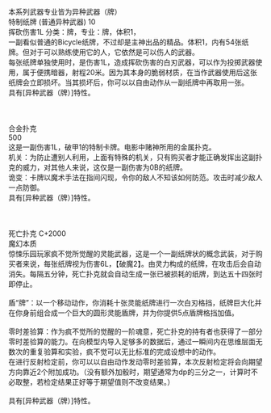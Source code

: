 <title>纸牌武器</title>
<meta name="GENERATOR" content="WinCHM">
<meta http-equiv="Content-Type" content="text/html; charset=gb2312">
<br>本系列武器专业皆为异种武器（牌）
<br>特制纸牌 (普通异种武器)  10
<br>挥砍伤害1L 分类：牌，专业：牌，体积1，
<br>一副看似普通的Bicycle纸牌，不过却是主神出品的精品。体积1，内有54张纸牌。但对于可以熟练使用它的人，它依然是可以伤人的武器。 
<br>每张纸牌单独使用时，是伤害1L，造成挥砍伤害的白刃武器，可以作为投掷武器使用，属于便携暗器，射程20米。因为其本身的脆弱材质，在当作武器使用后这张纸牌会立即损坏。当其损坏后，你可以以自由动作从一副纸牌中再取用一张。
<br>具有[异种武器（牌）]特性。
<br>
<br>
<br>
<br>合金扑克
<br>500
<br>这是一副伤害1L，破甲1的特制卡牌。电影中赌神所用的金属扑克。
<br>机关：为防止遭别人利用，上面有特殊的机关，只有购买者才能正确发挥出这副扑克的威力，对其他人来说，这仅是一副伤害为0B的纸牌。
<br>诡变：卡牌以魔术手法在指间闪现，令你的敌人不知该如何防范。攻击时减少敌人一点防御。
<br>具有[异种武器（牌）]特性。
<br>
<br>
<br>
<br>死亡扑克 C+2000
<br>魔幻本质
<br>惊悚乐园玩家疯不觉所觉醒的灵能武器，这是一个一副纸牌状的概念武装，对于购买者来说，每张纸牌视为伤害6L，【破魔2】。由灵力构成的纸牌，在攻击后会自动消失。每隔五分钟，死亡扑克就会自动生成一张已被损耗的纸牌，到达五十四张时即停止。
<br>
<br>盾“牌”：以一个移动动作，你消耗十张灵能纸牌进行一次白刃格挡，纸牌巨大化并在你身前组合成一个巨大的圆形灵能盾牌，并为你提供5点盾牌格挡加值。
<br>
<br>零时差验算：作为疯不觉所的觉醒的一阶魂意，死亡扑克的持有者也获得了一部分零时差验算的能力。在向模型内导入足够多的数据后，通过一瞬间内在思维层面无数次的重复验算和实验，疯不觉可以无比标准的完成设想中的动作。
<br>在进行反射检定前，你可以以自由动作发动零时差验算，本次反射检定将会向期望方向靠近2个附加成功。（没有额外加骰时，期望通常为dp的三分之一，计算时不必取整，若检定结果正好等于期望值则不改变结果。）
<br>
<br>具有[异种武器（牌）]特性。
